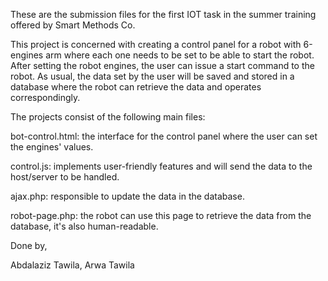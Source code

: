 These are the submission files for the first IOT task in the summer training offered by Smart Methods Co.

This project is concerned with creating a control panel for a robot with 6-engines arm where each one needs to be set to be able to start the robot. After setting the robot engines, the user can issue a start command to the robot. As usual, the data set by the user will be saved and stored in a database where the robot can retrieve the data and operates correspondingly.

The projects consist of the following main files:

bot-control.html: the interface for the control panel where the user can set the engines' values.

control.js: implements user-friendly features and will send the data to the host/server to be handled.

ajax.php: responsible to update the data in the database.

robot-page.php: the robot can use this page to retrieve the data from the database, it's also human-readable.

Done by, 

Abdalaziz Tawila, Arwa Tawila
